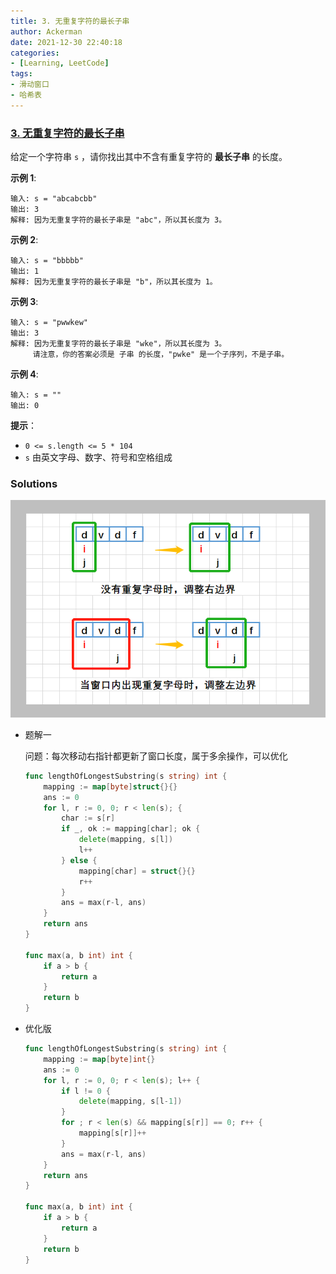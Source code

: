 ```yaml
---
title: 3. 无重复字符的最长子串
author: Ackerman
date: 2021-12-30 22:40:18
categories:
- [Learning, LeetCode]
tags:
- 滑动窗口
- 哈希表
---
```


### [3. 无重复字符的最长子串](https://leetcode-cn.com/problems/longest-substring-without-repeating-characters/)

给定一个字符串 `s` ，请你找出其中不含有重复字符的 **最长子串** 的长度。

<!-- more -->

**示例 1**:

```
输入: s = "abcabcbb"
输出: 3 
解释: 因为无重复字符的最长子串是 "abc"，所以其长度为 3。
```

**示例 2**:

```
输入: s = "bbbbb"
输出: 1
解释: 因为无重复字符的最长子串是 "b"，所以其长度为 1。
```

**示例 3**:

```
输入: s = "pwwkew"
输出: 3
解释: 因为无重复字符的最长子串是 "wke"，所以其长度为 3。
     请注意，你的答案必须是 子串 的长度，"pwke" 是一个子序列，不是子串。
```

**示例 4**:

```
输入: s = ""
输出: 0
```

 

**提示**：

- `0 <= s.length <= 5 * 104`
- `s` 由英文字母、数字、符号和空格组成



### Solutions

![图片.png](3.longest-substring-without-repeating-characters/8b7cac826e572c65f8b77e0f380eaa93ab665857a8e916bc4ea36b7765eafc55-图片.png)

- 题解一

  问题：每次移动右指针都更新了窗口长度，属于多余操作，可以优化

  ```go
  func lengthOfLongestSubstring(s string) int {
      mapping := map[byte]struct{}{}
      ans := 0
      for l, r := 0, 0; r < len(s); {
          char := s[r]
          if _, ok := mapping[char]; ok {
              delete(mapping, s[l])
              l++
          } else {
              mapping[char] = struct{}{}
              r++
          }
          ans = max(r-l, ans)
      }
      return ans
  }
  
  func max(a, b int) int {
      if a > b {
          return a
      }
      return b
  }
  ```

- 优化版

  ```go
  func lengthOfLongestSubstring(s string) int {
      mapping := map[byte]int{}
      ans := 0
      for l, r := 0, 0; r < len(s); l++ {
          if l != 0 {
              delete(mapping, s[l-1])
          }
          for ; r < len(s) && mapping[s[r]] == 0; r++ {
              mapping[s[r]]++
          }
          ans = max(r-l, ans)
      }
      return ans
  }
  
  func max(a, b int) int {
      if a > b {
          return a
      }
      return b
  }
  ```

  
